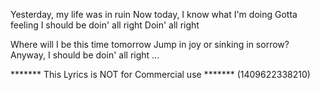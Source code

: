 Yesterday, my life was in ruin
Now today, I know what I'm doing
Gotta feeling I should be doin' all right
Doin' all right

Where will I be this time tomorrow
Jump in joy or sinking in sorrow?
Anyway, I should be doin' all right
...

******* This Lyrics is NOT for Commercial use *******
(1409622338210)